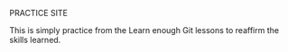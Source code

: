 PRACTICE SITE

This is simply practice from the Learn enough Git lessons to reaffirm the skills learned.